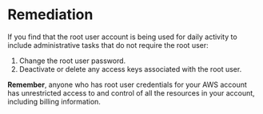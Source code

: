# Remediation

If you find that the root user account is being used for daily activity to include administrative tasks that do not require the root user:

1. Change the root user password.
2. Deactivate or delete any access keys associated with the root user.

**Remember**, anyone who has root user credentials for your AWS account has unrestricted access to and control of all the resources in your account, including billing information.
